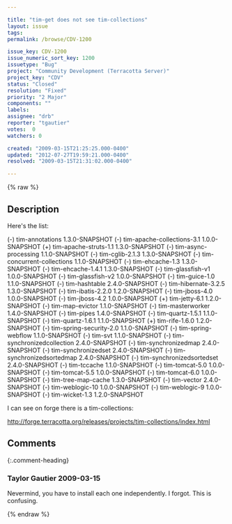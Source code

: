 ```yaml
---

title: "tim-get does not see tim-collections"
layout: issue
tags: 
permalink: /browse/CDV-1200

issue_key: CDV-1200
issue_numeric_sort_key: 1200
issuetype: "Bug"
project: "Community Development (Terracotta Server)"
project_key: "CDV"
status: "Closed"
resolution: "Fixed"
priority: "2 Major"
components: ""
labels: 
assignee: "drb"
reporter: "tgautier"
votes:  0
watchers: 0

created: "2009-03-15T21:25:25.000-0400"
updated: "2012-07-27T19:59:21.000-0400"
resolved: "2009-03-15T21:31:02.000-0400"

---
```




{% raw %}



## Description

<div markdown="1" class="description">


Here's the list:

(-) tim-annotations 1.3.0-SNAPSHOT
(-) tim-apache-collections-3.1 1.0.0-SNAPSHOT
(+) tim-apache-struts-1.1 1.3.0-SNAPSHOT
(-) tim-async-processing 1.1.0-SNAPSHOT
(-) tim-cglib-2.1.3 1.3.0-SNAPSHOT
(-) tim-concurrent-collections 1.1.0-SNAPSHOT
(-) tim-ehcache-1.3 1.3.0-SNAPSHOT
(-) tim-ehcache-1.4.1 1.3.0-SNAPSHOT
(-) tim-glassfish-v1 1.0.0-SNAPSHOT
(-) tim-glassfish-v2 1.0.0-SNAPSHOT
(-) tim-guice-1.0 1.1.0-SNAPSHOT
(-) tim-hashtable 2.4.0-SNAPSHOT
(-) tim-hibernate-3.2.5 1.3.0-SNAPSHOT
(-) tim-ibatis-2.2.0 1.2.0-SNAPSHOT
(-) tim-jboss-4.0 1.0.0-SNAPSHOT
(-) tim-jboss-4.2 1.0.0-SNAPSHOT
(+) tim-jetty-6.1 1.2.0-SNAPSHOT
(-) tim-map-evictor 1.1.0-SNAPSHOT
(-) tim-masterworker 1.4.0-SNAPSHOT
(-) tim-pipes 1.4.0-SNAPSHOT
(-) tim-quartz-1.5.1 1.1.0-SNAPSHOT
(-) tim-quartz-1.6.1 1.1.0-SNAPSHOT
(+) tim-rife-1.6.0 1.2.0-SNAPSHOT
(-) tim-spring-security-2.0 1.1.0-SNAPSHOT
(-) tim-spring-webflow 1.1.0-SNAPSHOT
(-) tim-svt 1.1.0-SNAPSHOT
(-) tim-synchronizedcollection 2.4.0-SNAPSHOT
(-) tim-synchronizedmap 2.4.0-SNAPSHOT
(-) tim-synchronizedset 2.4.0-SNAPSHOT
(-) tim-synchronizedsortedmap 2.4.0-SNAPSHOT
(-) tim-synchronizedsortedset 2.4.0-SNAPSHOT
(-) tim-tccache 1.1.0-SNAPSHOT
(-) tim-tomcat-5.0 1.0.0-SNAPSHOT
(-) tim-tomcat-5.5 1.0.0-SNAPSHOT
(-) tim-tomcat-6.0 1.0.0-SNAPSHOT
(-) tim-tree-map-cache 1.3.0-SNAPSHOT
(-) tim-vector 2.4.0-SNAPSHOT
(-) tim-weblogic-10 1.0.0-SNAPSHOT
(-) tim-weblogic-9 1.0.0-SNAPSHOT
(-) tim-wicket-1.3 1.2.0-SNAPSHOT

I can see on forge there is a tim-collections:

http://forge.terracotta.org/releases/projects/tim-collections/index.html

</div>

## Comments


{:.comment-heading}
### **Taylor Gautier** <span class="date">2009-03-15</span>

<div markdown="1" class="comment">

Nevermind, you have to install each one independently.  I forgot.  This is confusing.

</div>



{% endraw %}
